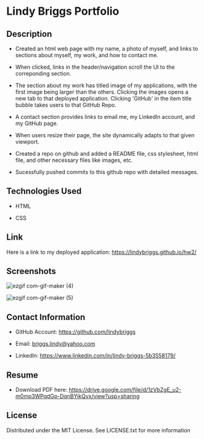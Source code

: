 # Lindy Briggs Portfolio

## Description

* Created an html web page with my name, a photo of myself, and links to sections about myself, my work, and how to contact me.

* When clicked, links in the header/navigation scroll the UI to the correponding section.

* The section about my work has titled image of my applications, with the first image being larger than the others. Clicking the images opens a new tab to that deployed application. Clicking 'GitHub' in the item title bubble takes users to that GitHub Repo.

* A contact section provides links to email me, my LinkedIn account, and my GitHub page.

* When users resize their page, the site dynamically adapts to that given viewport.

* Created a repo on github and added a README file, css stylesheet, html file, and other necessary files like images, etc.

* Sucessfully pushed commits to this github repo with detailed messages.


## Technologies Used

* HTML

* CSS


## Link

Here is a link to my deployed application: https://lindybriggs.github.io/hw2/

## Screenshots

![ezgif com-gif-maker (4)](https://user-images.githubusercontent.com/101146153/163284313-37b75bc2-e4ad-4abd-be78-e6c1ce6a378f.gif)

![ezgif com-gif-maker (5)](https://user-images.githubusercontent.com/101146153/163284743-98fbb514-cc46-40d1-ab2e-cdd192ca1de2.gif)

## Contact Information

* GitHub Account: https://github.com/lindybriggs

* Email: briggs.lindy@yahoo.com 

* LinkedIn: https://www.linkedin.com/in/lindy-briggs-5b3558179/ 

## Resume

* Download PDF here: https://drive.google.com/file/d/1zVbZgE_u2-m0mp3WPqdGp-DqnBYikQvx/view?usp=sharing

## License

Distributed under the MIT License. See LICENSE.txt for more information